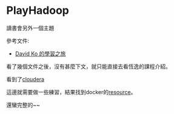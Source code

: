 # PlayHadoop
讀書會另外一個主題

參考文件:

* [David Ko 的學習之旅](https://goo.gl/cJRrhD)

看了幾個文件之後，沒有甚麼下文，就只能直接去看恆逸的課程介紹。

看到了[cloudera](https://www.uuu.com.tw/Course/Partner/Cloudera)

這邊就需要做一些練習，結果找到docker的[resource](https://goo.gl/WF4lpM)。

還蠻完整的~~
